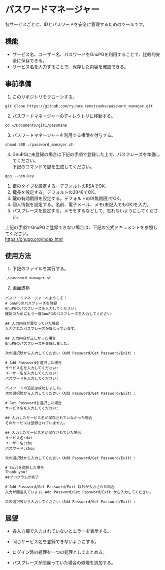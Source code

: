 # パスワードマネージャー  

各サービスごとに、IDとパスワードを安全に管理するためのツールです。  

## 機能

-   サービス名、ユーザー名、パスワードをGnuPGを利用することで、比較的安全に保存できる。  
-   サービス名を入力することで、保存した内容を確認できる。  

## 事前準備
1. このリポジトリをクローンする。  
  ```
  git clone https://github.com/ryunosukematsuoka/password_manager.git
  ```
2. パスワードマネージャーのディレクトリに移動する。  
  ```
  cd ~/Documents/git1/passmane
  ```
3. パスワードマネージャーを利用する権限を付与する。  
  ```
  chmod 500 ./password_manager.sh
  ```
4. GnuPGに未登録の場合は下記の手順で登録した上で、パスフレーズを準備してください。  
下記のコマンドで鍵を生成してください。  
  ```
  gpg --gen-key
  ```  
  1. 鍵のタイプを設定する。デフォルトのRSAでOK。  
  2. 鍵長を設定する。デフォルトの2048でOK。  
  3. 鍵の有効期限を設定する。デフォルトの0(無期限)でOK。  
  4. 個人情報を設定する。名前、電子メール、メモ(未記入でもOK)を入力。  
  5. パスフレーズを設定する。メモをするなどして、忘れないようにしてください。  
   
   上記の手順でGnuPGに登録できない場合は、下記の公式ドキュメントを参照してください。  
        https://gnupg.org/index.html
## 使用方法

1. 下記のファイルを実行する。
  ```
  ./password_manager.sh
  ```
2. 画面遷移
  ```
  パスワードマネージャーへようこそ！
  # GnuPGのパスフレーズを登録
  GnuPGのパスフレーズを入力してください:
  確認のためにもう一度GnuPGのパスフレーズを入力してください:
  
  ## 入力内容が異なっていた場合
  入力されたパスフレーズが異なっています。

  ## 入力内容が正しかった場合
  GnuPGのパスフレーズを登録しました。

  次の選択肢から入力してください（Add Password/Get Password/Exit）:

  # Add Passwordを選択した場合
  サービス名を入力してください:
  ユーザー名を入力してください:
  パスワードを入力してください:

  パスワードの追加は成功しました。
  次の選択肢から入力してください（Add Password/Get Password/Exit）:

  # Get Passwordを選択した場合
  サービス名を入力してください:

  ## 入力したサービス名が保存されていなかった場合
  そのサービスは登録されていません。

  ## 入力したサービス名が保存されていた場合
  サービス名:dai
  ユーザー名:chu
  パスワード:shou

  次の選択肢から入力してください（Add Password/Get Password/Exit）:

  # Exitを選択した場合
  Thank you!
  ##プログラムが終了

  # Add Password/Get Password/Exit 以外が入力された場合
  入力が間違えています。Add Password/Get Password/Exit から入力してください。

  次の選択肢から入力してください（Add Password/Get Password/Exit）:
  ```
## 展望

-   各入力欄で入力されていないとエラーを表示する。

-   同じサービス名を登録できないようにする。

-   ログイン時の処理を一つの処理としてまとめる。

-   パスフレーズが間違っていた場合の処理を追加する。

